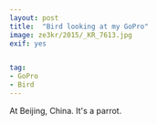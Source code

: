 ```yaml
---
layout: post
title:  "Bird looking at my GoPro"
image: ze3kr/2015/_KR_7613.jpg
exif: yes


tag: 
- GoPro
- Bird
---
```


At Beijing, China. It's a parrot.